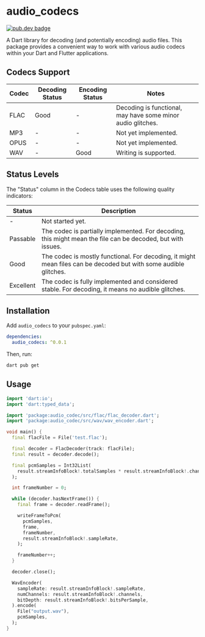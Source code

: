 # audio_codecs

[![pub.dev badge](https://img.shields.io/pub/v/audio_codecs.svg)](https://pub.dev/packages/audio_codecs)

A Dart library for decoding (and potentially encoding) audio files. This package provides a convenient way to work with various audio codecs within your Dart and Flutter applications.

## Codecs Support

| Codec    | Decoding Status | Encoding Status | Notes                                                       |
| -------- | --------------- | --------------- | ----------------------------------------------------------- |
| FLAC     | Good            | -               | Decoding is functional, may have some minor audio glitches. |
| MP3      | -               | -               | Not yet implemented.                                        |
| OPUS     | -               | -               | Not yet implemented.                                        |
| WAV      | -               | Good            | Writing is supported.                                       |


## Status Levels

The "Status" column in the Codecs table uses the following quality indicators:

| Status    | Description                                                                                                      |
| --------- | ---------------------------------------------------------------------------------------------------------------- |
| -         | Not started yet.                                                                                                 |
| Passable  | The codec is partially implemented. For decoding, this might mean the file can be decoded, but with issues.      |
| Good      | The codec is mostly functional. For decoding, it might mean files can be decoded but with some audible glitches. |
| Excellent | The codec is fully implemented and considered stable. For decoding, it means no audible glitches.                |

## Installation

Add `audio_codecs` to your `pubspec.yaml`:

```yaml
dependencies:
  audio_codecs: ^0.0.1
```

Then, run:

```bash
dart pub get
```

## Usage

```dart
import 'dart:io';
import 'dart:typed_data';

import 'package:audio_codec/src/flac/flac_decoder.dart';
import 'package:audio_codec/src/wav/wav_encoder.dart';

void main() {
  final flacFile = File('test.flac');

  final decoder = FlacDecoder(track: flacFile);
  final result = decoder.decode();

  final pcmSamples = Int32List(
    result.streamInfoBlock!.totalSamples * result.streamInfoBlock!.channels,
  );

  int frameNumber = 0;

  while (decoder.hasNextFrame()) {
    final frame = decoder.readFrame();

    writeFrameToPcm(
      pcmSamples,
      frame,
      frameNumber,
      result.streamInfoBlock!.sampleRate,
    );

    frameNumber++;
  }

  decoder.close();

  WavEncoder(
    sampleRate: result.streamInfoBlock!.sampleRate,
    numChannels: result.streamInfoBlock!.channels,
    bitDepth: result.streamInfoBlock!.bitsPerSample,
  ).encode(
    File("output.wav"),
    pcmSamples,
  );
}
```
